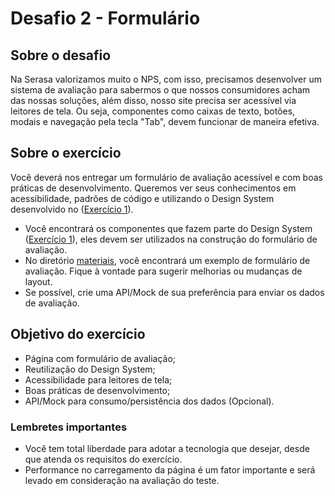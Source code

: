# Desafio 2 - Formulário

## Sobre o desafio

Na Serasa valorizamos muito o NPS, com isso, precisamos desenvolver um sistema de avaliação para sabermos o que nossos consumidores acham das nossas soluções, além disso, nosso site precisa ser acessível via leitores de tela. Ou seja, componentes como caixas de texto, botões, modais e navegação pela tecla "Tab", devem funcionar de maneira efetiva.

## Sobre o exercício

Você deverá nos entregar um formulário de avaliação acessível e com boas práticas de desenvolvimento. Queremos ver seus conhecimentos em acessibilidade, padrões de código e utilizando o Design System desenvolvido no ([Exercício 1](../1-EXERCISE)).

- Você encontrará os componentes que fazem parte do Design System ([Exercício 1](../1-EXERCISE)), eles devem ser utilizados na construção do formulário de avaliação.
- No diretório [materiais](./materiais), você encontrará um exemplo de formulário de avaliação. Fique à vontade para sugerir melhorias ou mudanças de layout.
- Se possível, crie uma API/Mock de sua preferência para enviar os dados de avaliação.

## Objetivo do exercício

- Página com formulário de avaliação;
- Reutilização do Design System;
- Acessibilidade para leitores de tela;
- Boas práticas de desenvolvimento;
- API/Mock para consumo/persistência dos dados (Opcional).

### Lembretes importantes

- Você tem total liberdade para adotar a tecnologia que desejar, desde que atenda os requisitos do exercício.
- Performance no carregamento da página é um fator importante e será levado em consideração na avaliação do teste.
